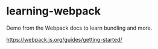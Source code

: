 # learning-webpack
Demo from the Webpack docs to learn bundling and more.

https://webpack.js.org/guides/getting-started/
